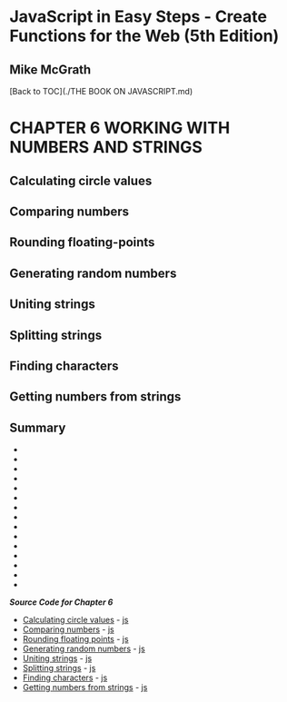 # **JavaScript in Easy Steps - Create Functions for the Web (5th Edition)**
## Mike McGrath

[Back to TOC](./THE BOOK ON JAVASCRIPT.md)

# CHAPTER 6 WORKING WITH NUMBERS AND STRINGS
## Calculating circle values
## Comparing numbers
## Rounding floating-points
## Generating random numbers
## Uniting strings
## Splitting strings
## Finding characters
## Getting numbers from strings
## Summary<br>
   * 
   * 
   * 
   * 
   * 
   * 
   * 
   * 
   * 
   * 
   * 
   * 
   * 
   * 
   * 

***Source Code for Chapter 6***
        <ul>
          <li><a href="src/6-Working with numbers and strings/constants.html">Calculating circle values</a> -
            <a href="src/6-Working with numbers and strings/constants.js"> js</a></li>
          <li><a href="src/6-Working with numbers and strings/math.html">Comparing numbers</a> -
            <a href="src/6-Working with numbers and strings/math.js"> js</a></li>
          <li><a href="src/6-Working with numbers and strings/float.html">Rounding floating points</a> -
            <a href="src/6-Working with numbers and strings/float.js"> js</a></li>
          <li><a href="src/6-Working with numbers and strings/random.html">Generating random numbers</a> -
            <a href="src/6-Working with numbers and strings/random.js"> js</a></li>
          <li><a href="src/6-Working with numbers and strings/string.html">Uniting strings</a> -
            <a href="src/6-Working with numbers and strings/string.js"> js</a></li>
          <li><a href="src/6-Working with numbers and strings/substring.html">Splitting strings</a> -
            <a href="src/6-Working with numbers and strings/substring.js"> js</a></li>
          <li><a href="src/6-Working with numbers and strings/search.html">Finding characters</a> -
            <a href="src/6-Working with numbers and strings/search.js"> js</a></li>
          <li><a href="src/6-Working with numbers and strings/parse.html">Getting numbers from strings</a> -
            <a href="src/6-Working with numbers and strings/parse.js"> js</a></li>
        </ul>